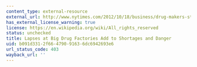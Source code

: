 ```yaml
---
content_type: external-resource
external_url: http://www.nytimes.com/2012/10/18/business/drug-makers-stalled-in-a-cycle-of-quality-lapses-and-shortages.html?pagewanted=all&_r=1&
has_external_license_warning: true
license: https://en.wikipedia.org/wiki/All_rights_reserved
status: unchecked
title: Lapses at Big Drug Factories Add to Shortages and Danger
uid: b091d331-2f66-4790-9163-6dc6942693e6
url_status_code: 403
wayback_url: ''
---
```

